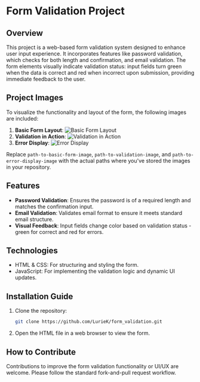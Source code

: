 # Form Validation Project

## Overview

This project is a web-based form validation system designed to enhance user input experience. It incorporates features like password validation, which checks for both length and confirmation, and email validation. The form elements visually indicate validation status: input fields turn green when the data is correct and red when incorrect upon submission, providing immediate feedback to the user.

## Project Images

To visualize the functionality and layout of the form, the following images are included:

1. **Basic Form Layout**: ![Basic Form Layout](path-to-basic-form-image)
2. **Validation in Action**: ![Validation in Action](path-to-validation-image)
3. **Error Display**: ![Error Display](path-to-error-display-image)

Replace `path-to-basic-form-image`, `path-to-validation-image`, and `path-to-error-display-image` with the actual paths where you've stored the images in your repository.

## Features

- **Password Validation**: Ensures the password is of a required length and matches the confirmation input.
- **Email Validation**: Validates email format to ensure it meets standard email structure.
- **Visual Feedback**: Input fields change color based on validation status - green for correct and red for errors.

## Technologies

- HTML & CSS: For structuring and styling the form.
- JavaScript: For implementing the validation logic and dynamic UI updates.

## Installation Guide

1. Clone the repository:
   ```bash
   git clone https://github.com/LurieK/form_validation.git
   ```
2. Open the HTML file in a web browser to view the form.

## How to Contribute

Contributions to improve the form validation functionality or UI/UX are welcome. Please follow the standard fork-and-pull request workflow.

